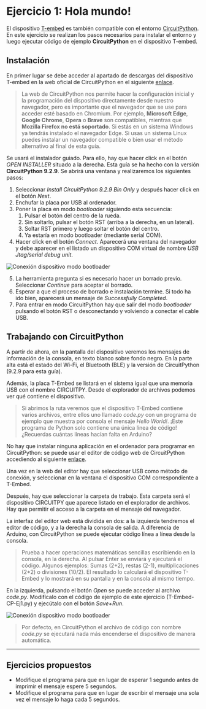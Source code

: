 # Ejercicio 1: Hola mundo!
El dispositivo [T-embed](https://lilygo.cc/products/t-embed) es también compatible con el entorno [CircuitPython](https://learn.adafruit.com/welcome-to-circuitpython). En este ejercicio se realizan los pasos necesarios para instalar el entorno y luego ejecutar código de ejemplo **CircuitPython** en el dispositivo T-embed.

## Instalación
En primer lugar se debe acceder al apartado de descargas del dispositivo T-embed en la web oficial de CircuitPython en el siguiente [enlace](https://circuitpython.org/board/lilygo_tembed_esp32s3/). 

>La web de CircuitPython nos permite hacer la configuración inicial y la programación del dispositivo directamente desde nuestro navegador, pero es importante que el navegador que se use para acceder esté basado en Chromium. Por ejemplo, **Microsoft Edge**, **Google Chrome**, **Opera** o **Brave** son compatibles, mientras que **Mozilla Firefox no está soportado**. Si estás en un sistema Windows ya tendrás instalado el navegador Edge. Si usas un sistema Linux puedes instalar un navegador compatible o bien usar el método alternativo al final de esta guía.

Se usará el instalador guiado. Para ello, hay que hacer click en el botón *OPEN INSTALLER* situado a la derecha. Esta guía se ha hecho con la versión **CircuitPython 9.2.9**. Se abrirá una ventana y realizaremos los siguientes pasos:
1. Seleccionar *Install CircuitPython 9.2.9 Bin Only* y después hacer click en el botón *Next*.
2. Enchufar la placa por USB al ordenador.
3. Poner la placa en modo *bootloader* siguiendo esta secuencia:
	1. Pulsar el botón del centro de la rueda.
	2. Sin soltarlo, pulsar el botón RST (arriba a la derecha, en un lateral).
	3. Soltar RST primero y luego soltar el botón del centro.
	4. Ya estaría en modo bootloader (mediante serial COM).
4. Hacer click en el botón *Connect*. Aparecerá una ventana del navegador y debe aparecer en el listado un dispositivo COM virtual de nombre *USB Jtag/serial debug unit*.

![Conexión dispositivo modo bootloader](imágenes\CP-Ej1_01.jpg)

5. La herramienta pregunta si es necesario hacer un borrado previo. Seleccionar *Continue* para aceptar el borrado.
6. Esperar a que el proceso de borrado e instalación termine. Si todo ha ido bien, aparecerá un mensaje de *Successfully Completed*.
7. Para entrar en modo CircuitPython hay que salir del modo *bootloader* pulsando el botón RST o desconectando y volviendo a conectar el cable USB. 

## Trabajando con CircuitPython
A partir de ahora, en la pantalla del dispositivo veremos los mensajes de información de la consola, en texto blanco sobre fondo negro. En la parte alta está el estado del Wi-Fi, el Bluetooth (BLE) y la versión de CircuitPython (9.2.9 para esta guía). 

Además, la placa T-Embed se listará en el sistema igual que una memoria USB con el nombre CIRCUITPY. Desde el explorador de archivos podemos ver qué contiene el dispositivo.

>Si abrimos la ruta veremos que el dispositivo T-Embed contiene varios archivos, entre ellos uno llamado *code.py* con un programa de ejemplo que muestra por consola el mensaje *Hello World!*. ¡Este programa de Python solo contiene una única línea de código! ¿Recuerdas cuántas líneas hacían falta en Arduino?

No hay que instalar ninguna aplicación en el ordenador para programar en CircuitPython: se puede usar el editor de código web de CircuitPython accediendo al siguiente [enlace](https://code.circuitpython.org/).

Una vez en la web del editor hay que seleccionar USB como método de conexión, y seleccionar en la ventana el dispositivo COM correspondiente a T-Embed.

Después, hay que seleccionar la carpeta de trabajo. Esta carpeta será el dispositivo CIRCUITPY que aparece listado en el explorador de archivos. Hay que permitir el acceso a la carpeta en el mensaje del navegador.

La interfaz del editor web está dividida en dos: a la izquierda tendremos el editor de código, y a la derecha la consola de salida. A diferencia de Arduino, con CircuitPython se puede ejecutar código línea a línea desde la consola.

>Prueba a hacer operaciones matemáticas sencillas escribiendo en la consola, en la derecha. Al pulsar Enter se enviará y ejecutará el código. Algunos ejemplos: Sumas (2+2), restas (2-1), multiplicaciones (2\*2) o divisiones (10/2). El resultado lo calculará el dispositivo T-Embed y lo mostrará en su pantalla y en la consola al mismo tiempo.

En la izquierda, pulsando el botón *Open* se puede acceder al archivo *code.py*. Modifícalo con el código de ejemplo de este ejercicio (T-Embed-CP-Ej1.py) y ejecútalo con el botón *Save+Run*.

![Conexión dispositivo modo bootloader](imágenes\CP-Ej1_02.png)

>Por defecto, en CircuitPython el archivo de código con nombre *code.py* se ejecutará nada más encenderse el dispositivo de manera automática.

---

## Ejercicios propuestos
- Modifique el programa para que en lugar de esperar 1 segundo antes de imprimir el mensaje espere 5 segundos.
- Modifique el programa para que en lugar de escribir el mensaje una sola vez el mensaje lo haga cada 5 segundos.
